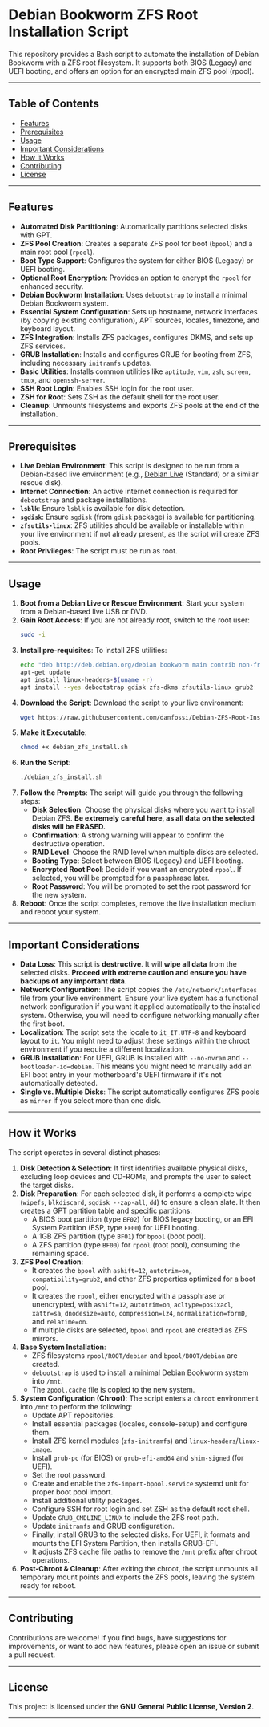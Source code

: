 # Debian Bookworm ZFS Root Installation Script

This repository provides a Bash script to automate the installation of Debian Bookworm with a ZFS root filesystem. It supports both BIOS (Legacy) and UEFI booting, and offers an option for an encrypted main ZFS pool (rpool).

---

## Table of Contents

* [Features](#features)
* [Prerequisites](#prerequisites)
* [Usage](#usage)
* [Important Considerations](#important-considerations)
* [How it Works](#how-it-works)
* [Contributing](#contributing)
* [License](#license)

---

## Features

* **Automated Disk Partitioning**: Automatically partitions selected disks with GPT.
* **ZFS Pool Creation**: Creates a separate ZFS pool for boot (`bpool`) and a main root pool (`rpool`).
* **Boot Type Support**: Configures the system for either BIOS (Legacy) or UEFI booting.
* **Optional Root Encryption**: Provides an option to encrypt the `rpool` for enhanced security.
* **Debian Bookworm Installation**: Uses `debootstrap` to install a minimal Debian Bookworm system.
* **Essential System Configuration**: Sets up hostname, network interfaces (by copying existing configuration), APT sources, locales, timezone, and keyboard layout.
* **ZFS Integration**: Installs ZFS packages, configures DKMS, and sets up ZFS services.
* **GRUB Installation**: Installs and configures GRUB for booting from ZFS, including necessary `initramfs` updates.
* **Basic Utilities**: Installs common utilities like `aptitude`, `vim`, `zsh`, `screen`, `tmux`, and `openssh-server`.
* **SSH Root Login**: Enables SSH login for the root user.
* **ZSH for Root**: Sets ZSH as the default shell for the root user.
* **Cleanup**: Unmounts filesystems and exports ZFS pools at the end of the installation.

---

## Prerequisites

* **Live Debian Environment**: This script is designed to be run from a Debian-based live environment (e.g., [Debian Live](https://cdimage.debian.org/debian-cd/current-live/amd64/iso-hybrid/) (Standard) or a similar rescue disk).
* **Internet Connection**: An active internet connection is required for `debootstrap` and package installations.
* **`lsblk`**: Ensure `lsblk` is available for disk detection.
* **`sgdisk`**: Ensure `sgdisk` (from `gdisk` package) is available for partitioning.
* **`zfsutils-linux`**: ZFS utilities should be available or installable within your live environment if not already present, as the script will create ZFS pools.
* **Root Privileges**: The script must be run as root.

---

## Usage

1.  **Boot from a Debian Live or Rescue Environment**: Start your system from a Debian-based live USB or DVD.
2.  **Gain Root Access**: If you are not already root, switch to the root user:
    ```bash
    sudo -i
    ```
2.  **Install pre-requisites**: To install ZFS utilities:
    ```bash
    echo "deb http://deb.debian.org/debian bookworm main contrib non-free-firmware" >> /etc/apt/sources.list
    apt-get update
    apt install linux-headers-$(uname -r)
    apt install --yes debootstrap gdisk zfs-dkms zfsutils-linux grub2 
    ```
4.  **Download the Script**: Download the script to your live environment:
    ```bash
    wget https://raw.githubusercontent.com/danfossi/Debian-ZFS-Root-Installation-Script/refs/heads/main/debian_zfs_install.sh
    ```
5.  **Make it Executable**:
    ```bash
    chmod +x debian_zfs_install.sh
    ```
6.  **Run the Script**:
    ```bash
    ./debian_zfs_install.sh
    ```
7.  **Follow the Prompts**: The script will guide you through the following steps:
    * **Disk Selection**: Choose the physical disks where you want to install Debian ZFS. **Be extremely careful here, as all data on the selected disks will be ERASED.**
    * **Confirmation**: A strong warning will appear to confirm the destructive operation.
    * **RAID Level**: Choose the RAID level when multiple disks are selected.
    * **Booting Type**: Select between BIOS (Legacy) and UEFI booting.
    * **Encrypted Root Pool**: Decide if you want an encrypted `rpool`. If selected, you will be prompted for a passphrase later.
    * **Root Password**: You will be prompted to set the root password for the new system.
8.  **Reboot**: Once the script completes, remove the live installation medium and reboot your system.

---

## Important Considerations

* **Data Loss**: This script is **destructive**. It will **wipe all data** from the selected disks. **Proceed with extreme caution and ensure you have backups of any important data.**
* **Network Configuration**: The script copies the `/etc/network/interfaces` file from your live environment. Ensure your live system has a functional network configuration if you want it applied automatically to the installed system. Otherwise, you will need to configure networking manually after the first boot.
* **Localization**: The script sets the locale to `it_IT.UTF-8` and keyboard layout to `it`. You might need to adjust these settings within the chroot environment if you require a different localization.
* **GRUB Installation**: For UEFI, GRUB is installed with `--no-nvram` and `--bootloader-id=debian`. This means you might need to manually add an EFI boot entry in your motherboard's UEFI firmware if it's not automatically detected.
* **Single vs. Multiple Disks**: The script automatically configures ZFS pools as `mirror` if you select more than one disk.

---

## How it Works

The script operates in several distinct phases:

1.  **Disk Detection & Selection**: It first identifies available physical disks, excluding loop devices and CD-ROMs, and prompts the user to select the target disks.
2.  **Disk Preparation**: For each selected disk, it performs a complete wipe (`wipefs`, `blkdiscard`, `sgdisk --zap-all`, `dd`) to ensure a clean slate. It then creates a GPT partition table and specific partitions:
    * A BIOS boot partition (type `EF02`) for BIOS legacy booting, or an EFI System Partition (ESP, type `EF00`) for UEFI booting.
    * A 1GB ZFS partition (type `BF01`) for `bpool` (boot pool).
    * A ZFS partition (type `BF00`) for `rpool` (root pool), consuming the remaining space.
3.  **ZFS Pool Creation**:
    * It creates the `bpool` with `ashift=12`, `autotrim=on`, `compatibility=grub2`, and other ZFS properties optimized for a boot pool.
    * It creates the `rpool`, either encrypted with a passphrase or unencrypted, with `ashift=12`, `autotrim=on`, `acltype=posixacl`, `xattr=sa`, `dnodesize=auto`, `compression=lz4`, `normalization=formD`, and `relatime=on`.
    * If multiple disks are selected, `bpool` and `rpool` are created as ZFS mirrors.
4.  **Base System Installation**:
    * ZFS filesystems `rpool/ROOT/debian` and `bpool/BOOT/debian` are created.
    * `debootstrap` is used to install a minimal Debian Bookworm system into `/mnt`.
    * The `zpool.cache` file is copied to the new system.
5.  **System Configuration (Chroot)**: The script enters a `chroot` environment into `/mnt` to perform the following:
    * Update APT repositories.
    * Install essential packages (locales, console-setup) and configure them.
    * Install ZFS kernel modules (`zfs-initramfs`) and `linux-headers`/`linux-image`.
    * Install `grub-pc` (for BIOS) or `grub-efi-amd64` and `shim-signed` (for UEFI).
    * Set the root password.
    * Create and enable the `zfs-import-bpool.service` systemd unit for proper boot pool import.
    * Install additional utility packages.
    * Configure SSH for root login and set ZSH as the default root shell.
    * Update `GRUB_CMDLINE_LINUX` to include the ZFS root path.
    * Update `initramfs` and GRUB configuration.
    * Finally, install GRUB to the selected disks. For UEFI, it formats and mounts the EFI System Partition, then installs GRUB-EFI.
    * It adjusts ZFS cache file paths to remove the `/mnt` prefix after chroot operations.
6.  **Post-Chroot & Cleanup**: After exiting the chroot, the script unmounts all temporary mount points and exports the ZFS pools, leaving the system ready for reboot.

---

## Contributing

Contributions are welcome! If you find bugs, have suggestions for improvements, or want to add new features, please open an issue or submit a pull request.

---

## License

This project is licensed under the **GNU General Public License, Version 2**.

---
